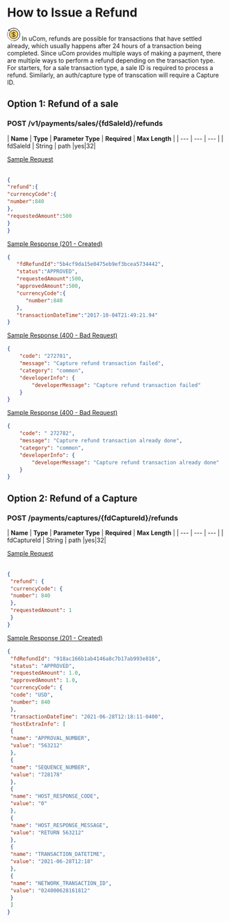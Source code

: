 # How to Issue a Refund

<img title="icon" alt="Alt text" src="https://raw.githubusercontent.com/Fiserv/universal-commerce/99299089c899f788417426ac355c83d06f9b8870/assets/images/refund-svgrepo-com.svg" width="30" height="30"> 
In uCom, refunds are possible for transactions that have settled already, which usually happens after 24 hours of a transaction being completed. Since uCom provides multiple ways of making a payment, there are multiple ways to perform a refund depending on the transaction type. For starters, for a sale transaction type, a sale ID is required to process a refund. Similarly, an auth/capture type of transcation will require a Capture ID.

## Option 1: Refund of a sale

### POST /v1/payments/sales/{fdSaleId}/refunds

| **Name** | **Type** | **Parameter Type** | **Required** | **Max Length** |
| --- | --- | --- |
| fdSaleId | String | path |yes|32|

<ins> Sample Request </ins>

```json

{
"refund":{
"currencyCode":{
"number":840
},
"requestedAmount":500
}
}

```

<ins>Sample Response (201 - Created)</ins>

```json
{   
   "fdRefundId":"5b4cf9da15e0475eb9ef3bcea5734442",
   "status":"APPROVED",
   "requestedAmount":500,
   "approvedAmount":500,
   "currencyCode":{   
      "number":840
   },
   "transactionDateTime":"2017-10-04T21:49:21.94"
}

```
<ins>Sample Response (400 - Bad Request)</ins>

```json
{
    "code": "272781",
    "message": "Capture refund transaction failed",
    "category": "common",
    "developerInfo": {
        "developerMessage": "Capture refund transaction failed"
    }
}


```

<ins>Sample Response (400 - Bad Request)</ins>

```json
{
    "code": " 272782",
    "message": "Capture refund transaction already done",
    "category": "common",
    "developerInfo": {
        "developerMessage": "Capture refund transaction already done"
    }
}
```
## Option 2: Refund of a Capture

### POST /payments/captures/{fdCaptureId}/refunds

| **Name** | **Type** | **Parameter Type** | **Required** | **Max Length** |
| --- | --- | --- |
| fdCaptureId | String | path |yes|32|

<ins> Sample Request </ins>

```json

{
 "refund": {
 "currencyCode": {
 "number": 840
 },
 "requestedAmount": 1
 }
}


```

<ins>Sample Response (201 - Created)</ins>

```json
{
 "fdRefundId": "918ac166b1ab4146a8c7b17ab993e816",
 "status": "APPROVED",
 "requestedAmount": 1.0,
 "approvedAmount": 1.0,
 "currencyCode": {
 "code": "USD",
 "number": 840
 },
 "transactionDateTime": "2021-06-28T12:18:11-0400",
 "hostExtraInfo": [
 {
 "name": "APPROVAL_NUMBER",
 "value": "563212"
 },
 {
 "name": "SEQUENCE_NUMBER",
 "value": "728178"
 },
 {
 "name": "HOST_RESPONSE_CODE",
 "value": "0"
 },
 {
 "name": "HOST_RESPONSE_MESSAGE",
 "value": "RETURN 563212"
 },
 {
 "name": "TRANSACTION_DATETIME",
 "value": "2021-06-28T12:18"
 },
 {
 "name": "NETWORK_TRANSACTION_ID",
 "value": "024000628161812"
 }
 ]
} 

```
